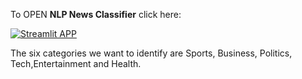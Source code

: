 To OPEN **NLP News Classifier** click here: 

[![Streamlit APP](https://static.streamlit.io/badges/streamlit_badge_black_white.svg)](https://newsclassifiernlp.herokuapp.com/)

The six categories we want to identify are Sports, Business, Politics, Tech,Entertainment and Health.


